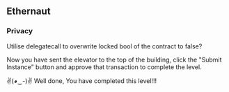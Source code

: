 ## Ethernaut 
### Privacy

Utilise delegatecall to overwrite locked bool of the contract to false?


Now you have sent the elevator to the top of the building, click the "Submit Instance" button and approve that transaction to complete the level.

✌(◕‿-)✌ Well done, You have completed this level!!!